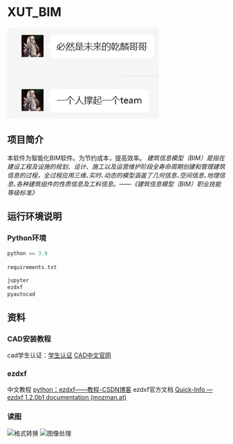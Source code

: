 # XUT_BIM
![image](/图片库/5d1ff55687d61f2ec3fdc3fd971449d.png)
## 项目简介
本软件为智能化BIM软件。为节约成本，提高效率。
*建筑信息模型（BIM）是指在建设工程及设施的规划、设计、施工以及运营维护阶段全寿命周期创建和管理建筑信息的过程，全过程应用三维､实时､动态的模型涵盖了几何信息､空间信息､地理信息､各种建筑组件的性质信息及工料信息。——《建筑信息模型（BIM）职业技能等级标准》*

## 运行环境说明
### Python环境
```python 
python == 3.9
```
`requirements.txt`
```text
jupyter
ezdxf
pyautocad
```

## 资料
### CAD安装教程
cad学生认证：[学生认证](https://zhuanlan.zhihu.com/p/341446584)
[CAD中文官网](https://www.autodesk.com.cn/)
### ezdxf
中文教程 [python：ezdxf——教程-CSDN博客](https://blog.csdn.net/weixin_44374471/article/details/106974561)
ezdxf官方文档 [Quick-Info — ezdxf 1.2.0b1 documentation (mozman.at)](https://ezdxf.mozman.at/docs/)

### 读图
![格式转换](/笔记/格式转换)
![图像处理](/笔记/图像处理)
